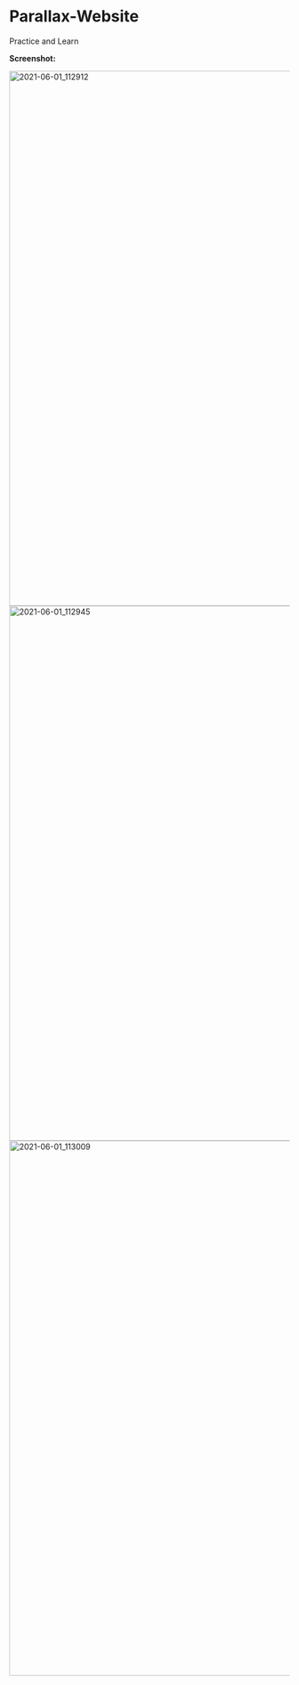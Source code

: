 # Parallax-Website
Practice and Learn 

**Screenshot:**

<img width="960" alt="2021-06-01_112912" src="https://user-images.githubusercontent.com/78270149/120271326-f38aaa00-c2cc-11eb-8ce1-e0f2b2e5af7c.png">

<img width="960" alt="2021-06-01_112945" src="https://user-images.githubusercontent.com/78270149/120271425-26cd3900-c2cd-11eb-986a-47d7ee83a0de.png">

<img width="960" alt="2021-06-01_113009" src="https://user-images.githubusercontent.com/78270149/120271485-419fad80-c2cd-11eb-8299-623422ba1b70.png">

